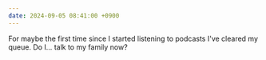```yaml
---
date: 2024-09-05 08:41:00 +0900
---
```


For maybe the first time since I started listening to podcasts I've cleared my queue. Do I… talk to my family now?
